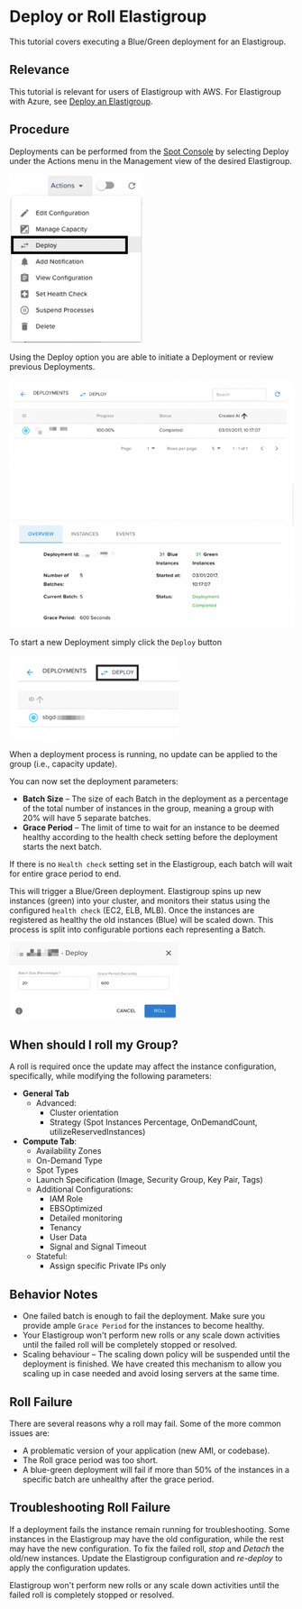 # Deploy or Roll Elastigroup

This tutorial covers executing a Blue/Green deployment for an Elastigroup.

## Relevance

This tutorial is relevant for users of Elastigroup with AWS. For Elastigroup with Azure, see [Deploy an Elastigroup](elastigroup/tutorials/azure/deploy-an-elastigroup.md).

## Procedure

Deployments can be performed from the [Spot Console](http://console.spotinst.com/) by selecting Deploy under the Actions menu in the Management view of the desired Elastigroup.

<img src="/elastigroup/_media/deploy-or-roll-elastigroup_1.png" />

Using the Deploy option you are able to initiate a Deployment or review previous Deployments.

<img src="/elastigroup/_media/deploy-or-roll-elastigroup_2.png" />

To start a new Deployment simply click the `Deploy` button

<img src="/elastigroup/_media/deploy-or-roll-elastigroup_3.png" />

When a deployment process is running, no update can be applied to the group (i.e., capacity update).

You can now set the deployment parameters:

- **Batch Size** – The size of each Batch in the deployment as a percentage of the total number of instances in the group, meaning a group with 20% will have 5 separate batches.
- **Grace Period** – The limit of time to wait for an instance to be deemed healthy according to the health check setting before the deployment starts the next batch.

If there is no `Health check` setting set in the Elastigroup, each batch will wait for entire grace period to end.

This will trigger a Blue/Green deployment. Elastigroup spins up new instances (green) into your cluster, and monitors their status using the configured `health check` (EC2, ELB, MLB). Once the instances are registered as healthy the old instances (Blue) will be scaled down. This process is split into configurable portions each representing a Batch.

<img src="/elastigroup/_media/deploy-or-roll-elastigroup_4.png" />

## When should I roll my Group?

A roll is required once the update may affect the instance configuration, specifically, while modifying the following parameters:

- **General Tab**
  - Advanced:
    - Cluster orientation
    - Strategy (Spot Instances Percentage, OnDemandCount, utilizeReservedInstances)
- **Compute Tab**:
  - Availability Zones
  - On-Demand Type
  - Spot Types
  - Launch Specification (Image, Security Group, Key Pair, Tags)
  - Additional Configurations:
    - IAM Role
    - EBSOptimized
    - Detailed monitoring
    - Tenancy
    - User Data
    - Signal and Signal Timeout
  - Stateful:
    - Assign specific Private IPs only

## Behavior Notes

- One failed batch is enough to fail the deployment. Make sure you provide ample `Grace Period` for the instances to become healthy.
- Your Elastigroup won't perform new rolls or any scale down activities until the failed roll will be completely stopped or resolved.
- Scaling behaviour – The scaling down policy will be suspended until the deployment is finished. We have created this mechanism to allow you scaling up in case needed and avoid losing servers at the same time.

## Roll Failure

There are several reasons why a roll may fail. Some of the more common issues are:

- A problematic version of your application (new AMI, or codebase).
- The Roll grace period was too short.
- A blue-green deployment will fail if more than 50% of the instances in a specific batch are unhealthy after the grace period.

## Troubleshooting Roll Failure

If a deployment fails the instance remain running for troubleshooting. Some instances in the Elastigroup may have the old configuration, while the rest may have the new configuration. To fix the failed roll, _stop_ and _Detach_ the old/new instances. Update the Elastigroup configuration and _re-deploy_ to apply the configuration updates.

Elastigroup won't perform new rolls or any scale down activities until the failed roll is completely stopped or resolved.

